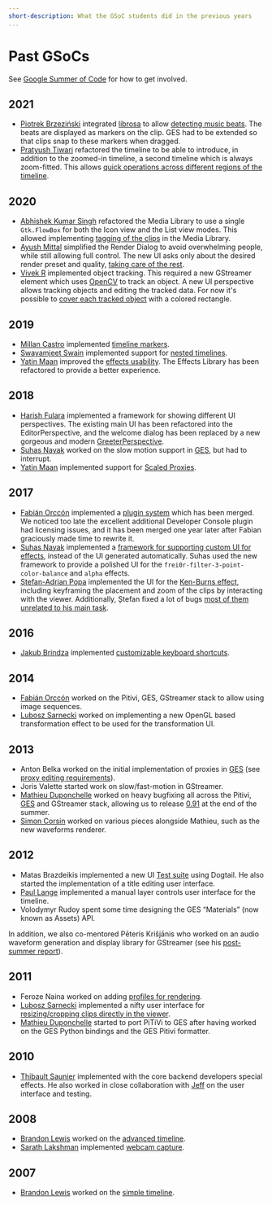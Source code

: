```yaml
---
short-description: What the GSoC students did in the previous years
...
```


# Past GSoCs

See [Google Summer of Code](Google_Summer_of_Code.md) for how to get involved.

## 2021

-   [Piotrek Brzeziński](https://thewildtree.github.io/) integrated
    [librosa](https://librosa.org/) to allow [detecting music
    beats](https://thewildtree.github.io/2021/08/22/gsoc-summary/). The beats
    are displayed as markers on the clip. GES had to be extended so that clips
    snap to these markers when dragged.
-   [Pratyush Tiwari](https://unhired-coder.github.io/index.html) refactored the
    timeline to be able to introduce, in addition to the zoomed-in timeline, a
    second timeline which is always zoom-fitted. This allows [quick operations
    across different regions of the
    timeline](https://unhired-coder.github.io/project.html).

## 2020

-   [Abhishek Kumar Singh](https://gaharavara.github.io)
    refactored the Media Library to use a single `Gtk.FlowBox` for both the
    Icon view and the List view modes. This allowed implementing [tagging of
    the clips](https://gaharavara.github.io/gsoc-2020-final-report/) in the
    Media Library.
-   [Ayush Mittal](https://ayush9398.github.io/blog/) simplified the Render
    Dialog to avoid overwhelming people, while still allowing full control.
    The new UI asks only about the desired render preset and quality,
    [taking care of the
    rest](https://ayush9398.github.io/blog/GSOC'20-work-product).
-   [Vivek R](https://123vivekr.github.io/) implemented object tracking.
    This required a new GStreamer element which uses
    [OpenCV](https://docs.opencv.org/4.4.0/d2/d0a/tutorial_introduction_to_tracker.html)
    to track an object.
    A new UI perspective allows tracking objects and editing the tracked data.
    For now it's possible to [cover each tracked
    object](https://123vivekr.github.io/2020/08/29/pitivi-gsoc-work-product.html)
    with a colored rectangle.

## 2019

-   [Millan Castro](https://millancv.github.io/) implemented [timeline
    markers](https://millancv.github.io//GSoC-3/).
-   [Swayamjeet Swain](https://swaynethoughts.wordpress.com/)
    implemented support for [nested
    timelines](https://swaynethoughts.wordpress.com/2019/08/25/gsoc-2019-final-report/).
-   [Yatin Maan](https://yatinmaan.github.io/) improved the [effects
    usability](https://yatinmaan.github.io/2019/08/26/GSoC-19-Final-Report/).
    The Effects Library has been refactored to provide a better experience.

## 2018

-   [Harish Fulara](https://harishfulara07.wordpress.com/) implemented
    a framework for showing different UI perspectives. The existing
    main UI has been refactored into the EditorPerspective, and
    the welcome dialog has been replaced by a new gorgeous and modern
    [GreeterPerspective](https://harishfulara07.wordpress.com/2018/08/13/gsoc-2018-final-report-pitivi-ui-polishing/).
-   [Suhas Nayak](https://suhas2go.github.io) worked on the slow motion
    support in [GES](GES.md), but had to interrupt.
-   [Yatin Maan](https://yatinmaan.github.io/) implemented support
    for [Scaled Proxies](https://yatinmaan.github.io/2018/08/14/GSoC-18-Final-Report/).

## 2017

-   [Fabián Orccón](https://cfoch.github.io/) implemented a
    [plugin system](https://cfoch.github.io/tech/2017/08/28/wrap-up-and-code-submission.html)
    which has been merged. We noticed too late the excellent additional
    Developer Console plugin had licensing issues, and it has been
    merged one year later after Fabian graciously made time to rewrite it.
-   [Suhas Nayak](https://suhas2go.github.io) implemented a [framework for
    supporting custom UI for effects](https://suhas2go.github.io/gnome/pitivi/2017/08/28/GSoCFinalReport/),
    instead of the UI generated automatically. Suhas used the new framework to
    provide a polished UI for the `frei0r-filter-3-point-color-balance` and
    `alpha` effects.
-   [Ștefan-Adrian Popa](https://stefanpopablog.wordpress.com) implemented
    the UI for the [Ken-Burns
    effect](https://stefanpopablog.wordpress.com/2017/08/22/gsoc-2017-coming-to-an-end/),
    including keyframing the placement and zoom of the clips by interacting with
    the viewer. Additionally, Ștefan fixed a lot of bugs [most of them unrelated
    to his main
    task](https://gist.github.com/stefanzzz22/260fa2be10bccd7404af87152ecd5a88).

## 2016

-   [Jakub Brindza](https://github.com/jakubbrindza) implemented
    [customizable keyboard
    shortcuts](http://www.jakubbrindza.com/2016/08/gsoc-with-pitivi.html).

## 2014

-   [Fabián Orccón](https://cfoch.github.io/) worked on the Pitivi,
    GES, GStreamer stack to allow using image sequences.
-   [Lubosz Sarnecki](https://lubosz.wordpress.com/) worked on
    implementing a new OpenGL based transformation effect to be used for
    the transformation UI.

## 2013

-   Anton Belka worked on the initial
    implementation of proxies in [GES](GES.md) (see [proxy
    editing requirements](design/Proxy_editing_requirements.md)).
-   Joris Valette started work on slow/fast-motion in GStreamer.
-   [Mathieu Duponchelle](https://mathieuduponchelle.blogspot.com/)
    worked on heavy bugfixing all across the Pitivi, [GES](GES.md) and
    GStreamer stack, allowing us to release [0.91](releases/0.91.md) at
    the end of the summer.
-   [Simon Corsin](https://github.com/rFlex) worked on various pieces
    alongside Mathieu, such as the new waveforms renderer.

## 2012

-   Matas Brazdeikis implemented a new UI [Test
    suite](Testing.md) using Dogtail. He also started the
    implementation of a title editing user interface.
-   [Paul Lange](https://palango.wordpress.com/) implemented a manual
    layer controls user interface for the timeline.
-   Volodymyr Rudoy spent some time
    designing the GES “Materials” (now known as Assets) API.

In addition, we also co-mentored Pēteris Krišjānis who worked on an
audio waveform generation and display library for GStreamer (see his
[post-summer
report](https://pecisk.blogspot.com/2012/11/state-of-libwaveform-after-gsoc.html)).

## 2011

-   Feroze Naina worked on adding [profiles for rendering](Feroze_gsoc.md).
-   [Lubosz Sarnecki](https://lubosz.wordpress.com/) implemented a nifty
    user interface for [resizing/cropping clips directly in the
    viewer](https://lubosz.wordpress.com/2016/09/26/making-viewer-uis-for-pitivi/).
-   [Mathieu Duponchelle](https://mathieuduponchelle.blogspot.com/)
    started to port PiTiVi to GES after having worked on the GES Python
    bindings and the GES Pitivi formatter.

## 2010

-   [Thibault Saunier](https://blogs.gnome.org/tsaunier/) implemented
    with the core backend developers special effects. He also worked in
    close collaboration with [Jeff](https://gitlab.gnome.org/jfft) on the user
    interface and testing.

## 2008

-   [Brandon Lewis](https://dotsony.blogspot.com/) worked on the [advanced
    timeline](https://dotsony.blogspot.com/search?updated-min=2008-01-01T00:00:00-08:00&updated-max=2009-01-01T00:00:00-08:00&max-results=41).
-   [Sarath Lakshman](http://www.sarathlakshman.com/about/) implemented
    [webcam capture](http://www.sarathlakshman.com/2008/09/28/pitivi-hacks).

## 2007

-   [Brandon Lewis](https://dotsony.blogspot.com/) worked on the [simple
    timeline](Google_SoC_2007_-_Simple_Timeline.md).
